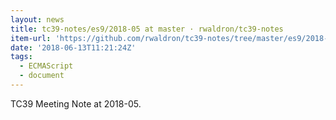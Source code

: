 ```yaml
---
layout: news
title: tc39-notes/es9/2018-05 at master · rwaldron/tc39-notes
item-url: 'https://github.com/rwaldron/tc39-notes/tree/master/es9/2018-05'
date: '2018-06-13T11:21:24Z'
tags:
  - ECMAScript
  - document
---
```

TC39 Meeting Note at 2018-05.
